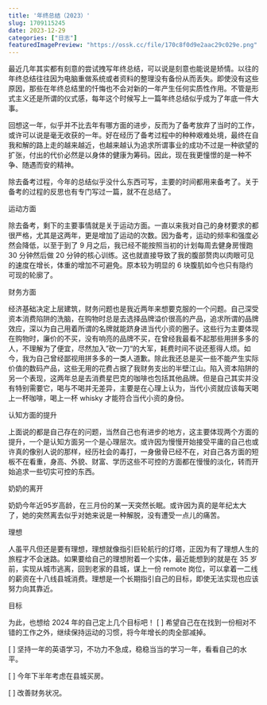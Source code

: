 ```yaml
---
title: '年终总结（2023）'
slug: 1709115245
date: 2023-12-29
categories: ["日志"]
featuredImagePreview: "https://ossk.cc/file/170c8f0d9e2aac29c029e.png"
---
```


最近几年其实都有刻意的尝试拽写年终总结，可以说是刻意也能说是矫情。以往的年终总结往往因为电脑重做系统或者资料的整理没有备份从而丢失。即使没有这些原因，那些在年终总结里的忏悔也不会对新的一年产生任何实质性作用。不管是形式主义还是所谓的仪式感，每年这个时候写上一篇年终总结似乎成为了年底一件大事。

回想这一年，似乎并不比去年有哪方面的进步，反而为了备考放弃了当时的工作，或许可以说是毫无收获的一年。好在经历了备考过程中的种种艰难处境，最终在自我和解的路上走的越来越近，也越来越认为追求所谓事业的成功不过是一种欲望的扩张，付出的代价必然是以身体的健康为筹码。因此，现在我更憧憬的是一种不争、随遇而安的精神。

除去备考过程，今年的总结似乎没什么东西可写，主要的时间都用来备考了。关于备考的过程的反思也有专门写过一篇，就不在总结了。

运动方面

除去备考，剩下的主要事情就是关于运动方面。一直以来我对自己的身材要求的都很严格，尤其是这两年，更是增加了运动的次数。因为备考，运动的频率和强度必然会降低，以至于到了 9 月之后，我已经不能按照当初的计划每周去健身房慢跑 30 分钟然后做 20 分钟的核心训练。这也就直接导致了我的腹部赘肉以肉眼可见的速度在增长，体重的增加不可避免。原本较为明显的 6 块腹肌如今也只有隐约可现的轮廓了。

财务方面

经济基础决定上层建筑，财务问题也是我近两年来想要克服的一个问题。自己深受资本消费陷阱的洗脑，在购物时总是去选择品牌溢价很高的产品，追求所谓的品牌效应，深以为自己用着所谓的名牌就能跻身进当代小资的圈子。这些行为主要体现在购物时，廉价的不买，没有响亮的品牌不买，在曾经我最看不起那些用拼多多的人，不理解为了便宜，尽然加入”砍一刀“的大军，耗费时间不说还惹得人烦。如今，我为自己曾经鄙视用拼多多的一类人道歉。除此我还总是买一些不能产生实际价值的数码产品，这些无用的花费占据了我财务支出的半壁江山。陷入资本陷阱的另一个表现，这两年总是去消费星巴克的咖啡也包括其他品牌。但是自己其实并没有特别需要它，喝与不喝并无差异，主要是在心理上认为，当代小资就应该每天喝上一杯咖啡，喝上一杯 whisky 才能符合当代小资的身份。

认知方面的提升

上面说的都是自己存在的问题，当然自己也有进步的地方，这主要体现两个方面的提升，一个是认知方面另一个是心理层次。或许因为慢慢开始接受平庸的自己也或许真的像别人说的那样，经历社会的毒打，一身傲骨已经不在，对自己各方面的短板不在看重，身高、外貌、财富、学历这些不可控的方面都在慢慢的淡化，转而开始追求一些切实可控的东西。

奶奶的离开

奶奶今年近95岁高龄，在三月份的某一天突然长眠。或许因为真的是年纪太大了，她的突然离去似乎对她来说是一种解脱，没有遭受一点儿的痛苦。

理想

人虽平凡但还是要有理想，理想就像指引巨轮航行的灯塔，正因为有了理想人生的旅程才不会迷路。如果要给自己的理想附着一个实体，最近能想到的就是在 35 岁前，实现从城市逃离，回到老家的县城，谋上一份 remote 岗位，可以拿着一二线的薪资在十八线县城消费。理想是一个长期指引自己的目标，即使无法实现也应该努力向其靠近。

目标

为此，也想给 2024 年的自己定上几个目标吧！
[ ]  希望自己在在找到一份相对不错的工作之外，继续保持运动的习惯，将今年增长的肉全部减掉。

[ ]  坚持一年的英语学习，不功力不急成，稳稳当当的学习一年，看看自己的水平。

[ ]  今年下半年考虑在县城买房。

[ ]  改善财务状况。